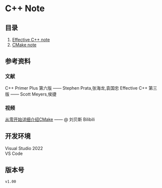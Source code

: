 # C++ Note

## 目录

1. [Effective C++ note](index/effectiveCpp.md)
1. [CMake note](index/cmake.md)

## 参考资料

### 文献

C++ Primer Plus 第六版 —— Stephen Prata,张海龙,袁国忠
Effective C++ 第三版 —— Scott Meyers,侯捷

### 视频

[从零开始详细介绍CMake](https://www.bilibili.com/video/BV1vR4y1u77h) —— @ 刘贝斯 Bilibili

## 开发环境

Visual Studio 2022  
VS Code  

## 版本号

`v1.00`

